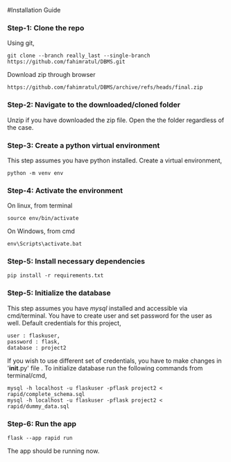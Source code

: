 #Installation Guide
### Step-1: Clone the repo
Using git,
```
git clone --branch really_last --single-branch https://github.com/fahimratul/DBMS.git
```
Download zip through browser
```
https://github.com/fahimratul/DBMS/archive/refs/heads/final.zip
```
### Step-2: Navigate to the downloaded/cloned folder
Unzip if you have downloaded the zip file. Open the the folder regardless of the case. 
### Step-3: Create a python virtual environment
This step assumes you have python installed.
Create a virtual environment,
```
python -m venv env
```
### Step-4: Activate the environment
On linux, from terminal
```
source env/bin/activate
```
On Windows, from cmd
```
env\Scripts\activate.bat
```

### Step-5:  Install necessary dependencies
```
pip install -r requirements.txt
```

### Step-5: Initialize the database
This step assumes you have *mysql* installed and accessible via cmd/terminal. You have to create user and set password for the user as well. Default credentials for this project,
```
user : flaskuser,
password : flask,
database : project2
```
If you wish to use different set of credentials, you have to make changes in '__init__.py' file . To initialize database run the following commands from terminal/cmd,
```
mysql -h localhost -u flaskuser -pflask project2 < rapid/complete_schema.sql
mysql -h localhost -u flaskuser -pflask project2 < rapid/dummy_data.sql
```
### Step-6: Run the app
```
flask --app rapid run
```
The app should be running now.